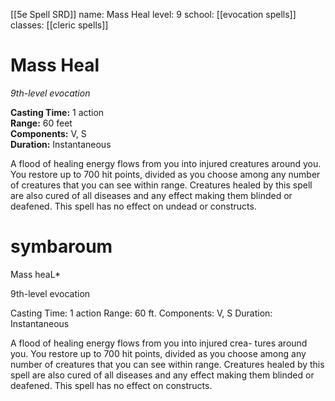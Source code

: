[[5e Spell SRD]]
name: Mass Heal
level: 9
school: [[evocation spells]]
classes: [[cleric spells]]

# Mass Heal 
_9th-level evocation_ 


**Casting Time:** 1 action    
**Range:** 60 feet    
**Components:** V, S    
**Duration:** Instantaneous 

A flood of healing energy flows from you into injured creatures around you. You restore up to 700 hit points, divided as you choose among any number of creatures that you can see within range. Creatures healed by this spell are also cured of all diseases and any effect making them blinded or deafened. This spell has no effect on undead or constructs. 

# symbaroum

Mass heaL*

9th-level evocation

Casting Time: 1 action Range: 60 ft. Components: V, S Duration: Instantaneous

A flood of healing energy flows from you into injured crea- tures around you. You restore up to 700 hit points, divided as you choose among any number of creatures that you can see within range. Creatures healed by this spell are also cured of all diseases and any effect making them blinded or deafened. This spell has no effect on constructs.